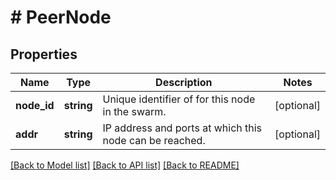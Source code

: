 # # PeerNode

## Properties

Name | Type | Description | Notes
------------ | ------------- | ------------- | -------------
**node_id** | **string** | Unique identifier of for this node in the swarm. | [optional] 
**addr** | **string** | IP address and ports at which this node can be reached. | [optional] 

[[Back to Model list]](../../README.md#documentation-for-models) [[Back to API list]](../../README.md#documentation-for-api-endpoints) [[Back to README]](../../README.md)


